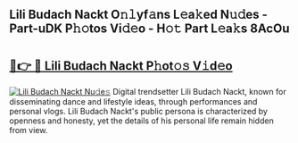 ## Lili Budach Nackt O𝚗𝚕yf𝚊ns L𝚎a𝚔ed N𝚞𝚍es - Part-uDK P𝚑𝚘tos Vi𝚍𝚎o - H𝚘𝚝 Part L𝚎a𝚔s 8AcOu

# <h2><a href="http://kfcfg1.oniu.top/?m=Lili+Budach+Nackt">🔗👉 🔴 Lili Budach Nackt P𝚑ot𝚘𝚜 V𝚒d𝚎o</a></h2>

[![Lili Budach Nackt Nu𝚍e𝚜](https://i.imgur.com/0qMVB7G.gif)](http://kfcfg1.oniu.top/?m=Lili+Budach+Nackt)
Digital trendsetter Lili Budach Nackt, known for disseminating dance and lifestyle ideas, through performances and personal vlogs. Lili Budach Nackt's public persona is characterized by openness and honesty, yet the details of his personal life remain hidden from view.  

